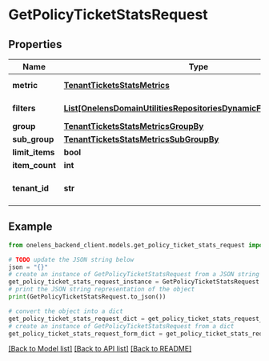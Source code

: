 # GetPolicyTicketStatsRequest


## Properties

Name | Type | Description | Notes
------------ | ------------- | ------------- | -------------
**metric** | [**TenantTicketsStatsMetrics**](TenantTicketsStatsMetrics.md) | Metric to be fetched | 
**filters** | [**List[OnelensDomainUtilitiesRepositoriesDynamicFiltersFilterCriteria]**](OnelensDomainUtilitiesRepositoriesDynamicFiltersFilterCriteria.md) | Filters to be applied | 
**group** | [**TenantTicketsStatsMetricsGroupBy**](TenantTicketsStatsMetricsGroupBy.md) |  | [optional] 
**sub_group** | [**TenantTicketsStatsMetricsSubGroupBy**](TenantTicketsStatsMetricsSubGroupBy.md) |  | [optional] 
**limit_items** | **bool** |  | [optional] 
**item_count** | **int** |  | [optional] 
**tenant_id** | **str** | The unique identifier of the tenant | 

## Example

```python
from onelens_backend_client.models.get_policy_ticket_stats_request import GetPolicyTicketStatsRequest

# TODO update the JSON string below
json = "{}"
# create an instance of GetPolicyTicketStatsRequest from a JSON string
get_policy_ticket_stats_request_instance = GetPolicyTicketStatsRequest.from_json(json)
# print the JSON string representation of the object
print(GetPolicyTicketStatsRequest.to_json())

# convert the object into a dict
get_policy_ticket_stats_request_dict = get_policy_ticket_stats_request_instance.to_dict()
# create an instance of GetPolicyTicketStatsRequest from a dict
get_policy_ticket_stats_request_form_dict = get_policy_ticket_stats_request.from_dict(get_policy_ticket_stats_request_dict)
```
[[Back to Model list]](../README.md#documentation-for-models) [[Back to API list]](../README.md#documentation-for-api-endpoints) [[Back to README]](../README.md)


